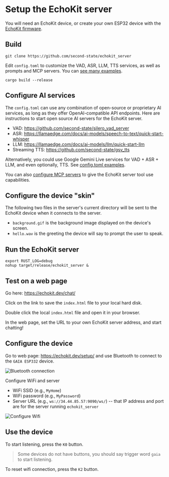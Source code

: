 # Setup the EchoKit server

You will need an EchoKit device, or create your own ESP32 device with the [EchoKit firmware](https://github.com/second-state/echokit_box).

## Build

```
git clone https://github.com/second-state/echokit_server
```

Edit `config.toml` to customize the VAD, ASR, LLM, TTS services, as well as prompts and MCP servers. You can [see many examples](examples/).

```
cargo build --release
```

## Configure AI services

The `config.toml` can use any combination of open-source or proprietary AI services, as long as they offer OpenAI-compatible API endpoints. Here are instructions to start open source AI servers for the EchoKit server.

* VAD: https://github.com/second-state/silero_vad_server
* ASR: https://llamaedge.com/docs/ai-models/speech-to-text/quick-start-whisper
* LLM: https://llamaedge.com/docs/ai-models/llm/quick-start-llm
* Streaming TTS: https://github.com/second-state/gsv_tts

Alternatively, you could use Google Gemini Live services for VAD + ASR + LLM, and even optionally, TTS. See [config.toml examples](examples/gemini).

You can also [configure MCP servers](examples/gaia/mcp/config.toml) to give the EchoKit server tool use capabilities. 

## Configure the device "skin"

The following two files in the server's current directory will be sent to the EchoKit device when it connects to the server.

* `background.gif` is the background image displayed on the device's screen.
* `hello.wav` is the greeting the device will say to prompt the user to speak.

## Run the EchoKit server

```
export RUST_LOG=debug
nohup target/release/echokit_server &
```

## Test on a web page

Go here: https://echokit.dev/chat/

Click on the link to save the `index.html` file to your local hard disk.

Double click the local `index.html` file and open it in your browser. 

In the web page, set the URL to your own EchoKit server address, and start chatting!

## Configure the device

Go to web page: https://echokit.dev/setup/  and use Bluetooth to connect to the `GAIA ESP332` device.

![Bluetooth connection](https://hackmd.io/_uploads/Hyjc9ZjEee.png)

Configure WiFi and server

* WiFi SSID (e.g., `MyHome`)
* WiFi password (e.g., `MyPassword`)
* Server URL (e.g., `ws://34.44.85.57:9090/ws/`) -- that IP address and port are for the server running `echokit_server`

![Configure Wifi](https://hackmd.io/_uploads/HJkh5ZjVee.png)

## Use the device

To start listening, press the `K0` button.

> Some devices do not have buttons, you should say trigger word `gaia` to start listening.

To reset wifi connection, press the `K2` button.





